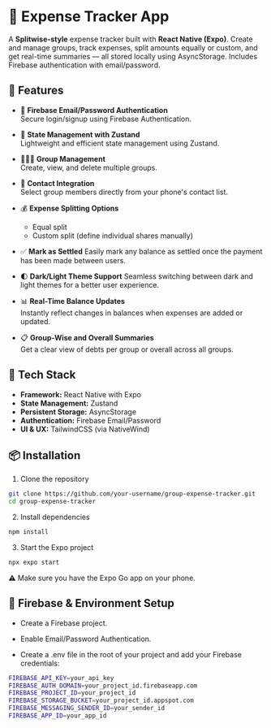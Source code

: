 # 💸 Expense Tracker App

A **Splitwise-style** expense tracker built with **React Native (Expo)**. Create and manage groups, track expenses, split amounts equally or custom, and get real-time summaries — all stored locally using AsyncStorage. Includes Firebase authentication with email/password.


## 🚀 Features

- 🔐 **Firebase Email/Password Authentication**  
  Secure login/signup using Firebase Authentication.

- 🧠 **State Management with Zustand**  
  Lightweight and efficient state management using Zustand.

- 🧑‍🤝‍🧑 **Group Management**  
  Create, view, and delete multiple groups.

- 📱 **Contact Integration**  
  Select group members directly from your phone's contact list.

- 💰 **Expense Splitting Options**  
  - Equal split  
  - Custom split (define individual shares manually)

- ✅ **Mark as Settled**
  Easily mark any balance as settled once the payment has been made between users.

- 🌓 **Dark/Light Theme Support**
  Seamless switching between dark and light themes for a better user experience.

- 📊 **Real-Time Balance Updates**  
  Instantly reflect changes in balances when expenses are added or updated.

- 📋 **Group-Wise and Overall Summaries**  
  Get a clear view of debts per group or overall across all groups.


## 🧰 Tech Stack

- **Framework:** React Native with Expo
- **State Management:** Zustand
- **Persistent Storage:** AsyncStorage
- **Authentication:** Firebase Email/Password
- **UI & UX:** TailwindCSS (via NativeWind)

## 📦 Installation

1. Clone the repository
```bash
git clone https://github.com/your-username/group-expense-tracker.git
cd group-expense-tracker
```

2. Install dependencies
```bash
npm install
```

3. Start the Expo project
```bash
npx expo start
```

⚠️ Make sure you have the Expo Go app on your phone.


## 🔐 Firebase & Environment Setup

- Create a Firebase project.

+ Enable Email/Password Authentication.

- Create a .env file in the root of your project and add your Firebase credentials:

```bash
FIREBASE_API_KEY=your_api_key
FIREBASE_AUTH_DOMAIN=your_project_id.firebaseapp.com
FIREBASE_PROJECT_ID=your_project_id
FIREBASE_STORAGE_BUCKET=your_project_id.appspot.com
FIREBASE_MESSAGING_SENDER_ID=your_sender_id
FIREBASE_APP_ID=your_app_id
```
